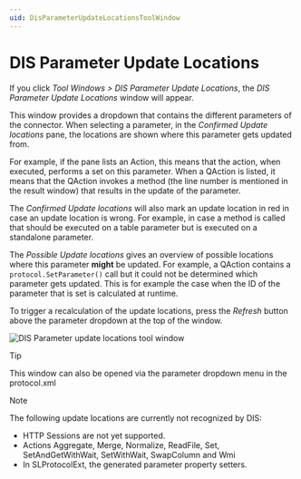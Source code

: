 ```yaml
---
uid: DisParameterUpdateLocationsToolWindow
---
```


# DIS Parameter Update Locations

If you click *Tool Windows > DIS Parameter Update Locations*, the *DIS Parameter Update Locations* window will appear.

This window provides a dropdown that contains the different parameters of the connector.
When selecting a parameter, in the *Confirmed Update locations* pane, the locations are shown where this parameter gets updated from.

For example, if the pane lists an Action, this means that the action, when executed, performs a set on this parameter.
When a QAction is listed, it means that the QAction invokes a method (the line number is mentioned in the result window) that results in the update of the parameter.

The *Confirmed Update locations* will also mark an update location in red in case an update location is wrong.
For example, in case a method is called that should be executed on a table parameter but is executed on a standalone parameter.

The *Possible Update locations* gives an overview of possible locations where this parameter **might** be updated.
For example, a QAction contains a `protocol.SetParameter()` call but it could not be determined which parameter gets updated. This is for example the case when the ID of the parameter that is set is calculated at runtime.

To trigger a recalculation of the update locations, press the *Refresh* button above the parameter dropdown at the top of the window.

![DIS Parameter update locations tool window](~/develop/images/DisParameterUpdateLocationsToolWindow.png)

> [!TIP]
> This window can also be opened via the parameter dropdown menu in the protocol.xml

> [!NOTE]
> The following update locations are currently not recognized by DIS:
>
> - HTTP Sessions are not yet supported.
> - Actions Aggregate, Merge, Normalize, ReadFile, Set, SetAndGetWithWait, SetWithWait, SwapColumn and Wmi
> - In SLProtocolExt, the generated parameter property setters.
